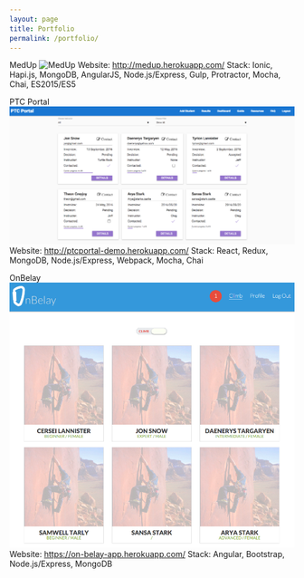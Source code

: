 ```yaml
---
layout: page
title: Portfolio
permalink: /portfolio/
---
```


MedUp
![MedUp](static/img/medup.jpg)
Website: http://medup.herokuapp.com/
Stack: Ionic, Hapi.js, MongoDB, AngularJS, Node.js/Express, Gulp, Protractor, Mocha, Chai, ES2015/ES5 

PTC Portal 
![PTC Portal](static/img/ptcportal.png)
Website: http://ptcportal-demo.herokuapp.com/
Stack: React, Redux, MongoDB, Node.js/Express, Webpack, Mocha, Chai

OnBelay
![PTC Portal](static/img/onbelay.png)
Website: https://on-belay-app.herokuapp.com/
Stack: Angular, Bootstrap, Node.js/Express, MongoDB